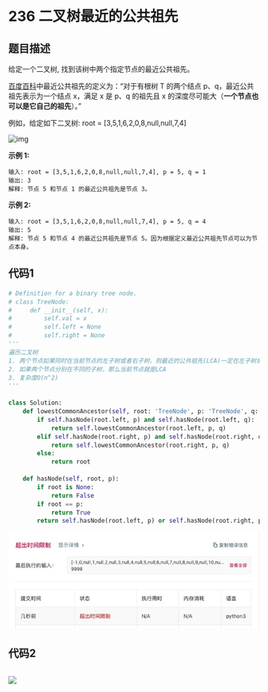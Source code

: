 # 236 二叉树最近的公共祖先

## 题目描述

给定一个二叉树, 找到该树中两个指定节点的最近公共祖先。

[百度百科](https://baike.baidu.com/item/最近公共祖先/8918834?fr=aladdin)中最近公共祖先的定义为：“对于有根树 T 的两个结点 p、q，最近公共祖先表示为一个结点 x，满足 x 是 p、q 的祖先且 x 的深度尽可能大（**一个节点也可以是它自己的祖先**）。”

例如，给定如下二叉树:  root = [3,5,1,6,2,0,8,null,null,7,4]

![img](https://assets.leetcode-cn.com/aliyun-lc-upload/uploads/2018/12/15/binarytree.png)

 

**示例 1:**

```
输入: root = [3,5,1,6,2,0,8,null,null,7,4], p = 5, q = 1
输出: 3
解释: 节点 5 和节点 1 的最近公共祖先是节点 3。
```

**示例 2:**

```
输入: root = [3,5,1,6,2,0,8,null,null,7,4], p = 5, q = 4
输出: 5
解释: 节点 5 和节点 4 的最近公共祖先是节点 5。因为根据定义最近公共祖先节点可以为节点本身。
```

## 代码1

```python
# Definition for a binary tree node.
# class TreeNode:
#     def __init__(self, x):
#         self.val = x
#         self.left = None
#         self.right = None
'''
遍历二叉树
1. 两个节点如果同时在当前节点的左子树或者右子树，则最近的公共祖先(LCA)一定在左子树或者右子树上
2. 如果两个节点分别在不同的子树，那么当前节点就是LCA
3. 复杂度O(n^2)
'''

class Solution:
    def lowestCommonAncestor(self, root: 'TreeNode', p: 'TreeNode', q: 'TreeNode') -> 'TreeNode':
        if self.hasNode(root.left, p) and self.hasNode(root.left, q):
            return self.lowestCommonAncestor(root.left, p, q)
        elif self.hasNode(root.right, p) and self.hasNode(root.right, q):
            return self.lowestCommonAncestor(root.right, p, q)
        else:
            return root
    
    def hasNode(self, root, p):
        if root is None:
            return False
        if root == p:
            return True
        return self.hasNode(root.left, p) or self.hasNode(root.right, p)
```

![](../png/236_1.jpg)

## 代码2

```python

```

![](../png/236_2.jpg)